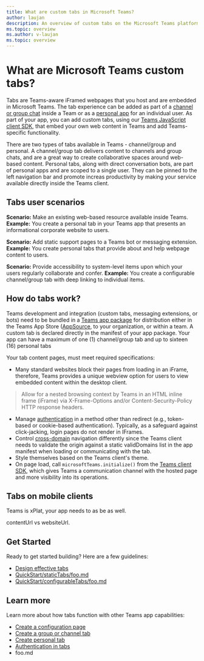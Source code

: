 ```yaml
---
title: What are custom tabs in Microsoft Teams?
author: laujan
description: An overview of custom tabs on the Microsoft Teams platform
ms.topic: overview
ms.author: v-laujan
ms.topic: overview
---
```

# What are Microsoft Teams custom tabs?

Tabs are Teams-aware iFramed webpages that you host and are embedded in Microsoft Teams. The tab experience can be added as part of a [channel or group chat](~/foo.md) inside a Team or as a [personal app](~/foo.md) for an individual user. As part of your app, you can add custom tabs, using our [Teams JavaScript client SDK](/javascript/api/overview/msteams-client), that embed your own web content in Teams and add Teams-specific functionality.

There are two types of tabs available in Teams - channel/group and personal. A channel/group tab delivers content to channels and group chats, and are a great way to create collaborative spaces around web-based content. Personal tabs, along with direct conversation bots, are part of personal apps and are scoped to a single user. They can be pinned to the left navigation bar and promote increas productivity by making your service available directly inside the Teams client.

## Tabs user scenarios

**Scenario:** Make an existing web-based resource available inside Teams.
**Example:** You create a personal tab in your Teams app that presents an informational corporate website to users.


**Scenario:** Add static support pages to a Teams bot or messaging extension.
**Example:** You create personal tabs that provide about and help webpage content to users.

**Scenario:** Provide accessibility to system-level items upon which your users regularly collaborate and confer.
**Example:** You create a configurable channel/group tab with deep linking to individual items.

## How do tabs work?

Teams development and integration (custom tabs, messaging extensions, or bots) need to be bundled in a [Teams app package](foo.md) for distribution either in the Teams App Store ([AppSource](https://appsource.microsoft.com), to your organization, or within a team. A custom tab is declared directly in the manifest of your app package. Your app can have a maximum of one (1) channel/group tab and up to sixteen (16) personal tabs

Your tab content pages, must meet required specifications:

-  Many standard websites block their pages from loading in an iFrame, therefore, Teams provides a unique webview option for users to view embedded content within the desktop client. 

 >Allow for a nested browsing context by Teams in an HTML inline frame (iFrame) via X-Frame-Options and/or Content-Security-Policy HTTP response headers.
* Manage [authentication](foo.md) in a method other than redirect (e.g., token-based or cookie-based authentication). Typically, as a safeguard against click-jacking, login pages do not render in IFrames. 
* Control [cross-domain](foo.md) navigation differently since the Teams client needs to validate the origin against a static validDomains list in the app manifest when loading or communicating with the tab.
* Style themselves based on the Teams client's theme.
* On page load, call `microsoftTeams.initialize()` from the [Teams client SDK](/javascript/api/overview/msteams-client), which gives Teams a communication channel with the hosted page and more visibility into its operations.

## Tabs on mobile clients

Teams is xPlat, your app needs to as be as well.

contentUrl vs websiteUrl.

## Get Started

Ready to get started building? Here are a few guidelines:

* [Design effective tabs](~/foo.md)
* [QuickStart/staticTabs/foo.md](https://quickstart/statictabs)
* [QuickStart/configurableTabs/foo.md](https://quickstart/configurabletabs)

## Learn more

Learn more about how tabs function with other Teams app capabilities:

* [Create a configuration page](~/foo.md)
* [Create a group or channel tab](~/foo.md)
* [Create personal tab](~/foo.md)
* [Authentication in tabs](~/foo.md)
* foo.md
